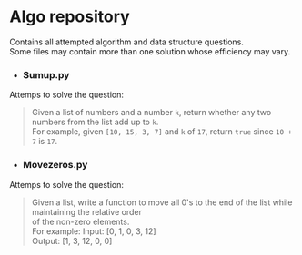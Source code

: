 # Algo repository    
Contains all attempted algorithm and data structure questions.  
Some files may contain more than one solution whose efficiency may vary.   

- ### Sumup.py    
Attemps to solve the question:
> Given a list of numbers and a number `k`, return whether any two numbers from the list add up to `k`.   
> For example, given `[10, 15, 3, 7]` and `k` of `17`, return `true` since `10 + 7` is `17`.    

- ### Movezeros.py    
Attemps to solve the question:
> Given a list, write a function to move all 0's to the end of the list while maintaining the relative order    
> of the non-zero elements.    
For example:
> Input: [0, 1, 0, 3, 12]    
> Output: [1, 3, 12, 0, 0]    
